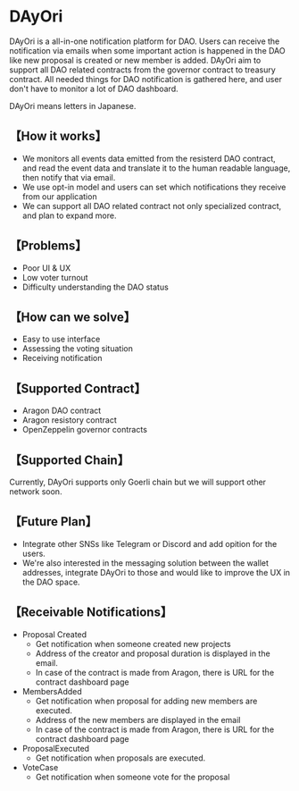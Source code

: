 # DAyOri

DAyOri is a all-in-one notification platform for DAO.
Users can receive the notification via emails when some important action is happened in the DAO like new proposal is created or new member is added.
DAyOri aim to support all DAO related contracts from the governor contract to treasury contract. All needed things for DAO notification is gathered here, and user don't have to monitor a lot of DAO dashboard.

DAyOri means letters in Japanese.

## 【How it works】

- We monitors all events data emitted from the resisterd DAO contract, and read the event data and translate it to the human readable language, then notify that via email.
- We use opt-in model and users can set which notifications they receive from our application
- We can support all DAO related contract not only specialized contract, and plan to expand more.


## 【Problems】
- Poor UI & UX
- Low voter turnout
- Difficulty understanding the DAO status

## 【How can we solve】
- Easy to use interface
- Assessing the voting situation
- Receiving notification

## 【Supported Contract】
- Aragon DAO contract
- Aragon resistory contract
- OpenZeppelin governor contracts

## 【Supported Chain】
Currently, DAyOri supports only Goerli chain but we will support other network soon.

## 【Future Plan】
- Integrate other SNSs like Telegram or Discord and add opition for the users.
- We're also interested in the messaging solution between the wallet addresses, integrate DAyOri to those and would like to improve the UX in the DAO space.

## 【Receivable Notifications】
- Proposal Created
  - Get notification when someone created new projects
  - Address of the creator and proposal duration is displayed in the email.
  - In case of the contract is made from Aragon, there is URL for the contract dashboard page
- MembersAdded
  - Get notification when proposal for adding new members are executed.
  - Address of the new members are displayed in the email
  - In case of the contract is made from Aragon, there is URL for the contract dashboard page
- ProposalExecuted
  - Get notification when proposals are executed.
- VoteCase
  - Get notification when someone vote for the proposal
